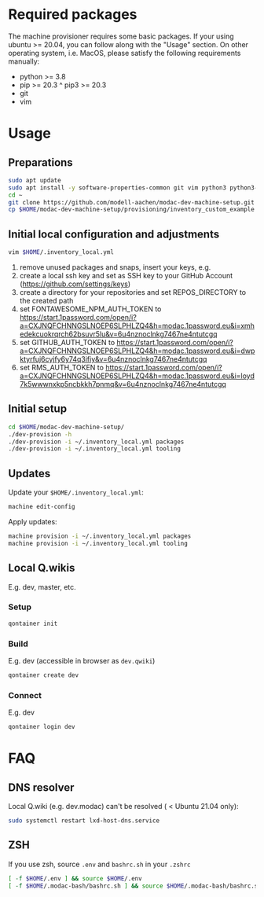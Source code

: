 # Required packages
The machine provisioner requires some basic packages.
If your using ubuntu >= 20.04, you can follow along with the "Usage" section. On other operating system, i.e. MacOS, please satisfy the following requirements manually:

* python >= 3.8
* pip >= 20.3 ^ pip3 >= 20.3
* git
* vim

# Usage

## Preparations
```BASH
sudo apt update
sudo apt install -y software-properties-common git vim python3 python3-pip python-is-python3
cd ~
git clone https://github.com/modell-aachen/modac-dev-machine-setup.git
cp $HOME/modac-dev-machine-setup/provisioning/inventory_custom_example.yml $HOME/.inventory_local.yml
```
## Initial local configuration and adjustments
```BASH
vim $HOME/.inventory_local.yml
```
1) remove unused packages and snaps, insert your keys, e.g.
2) create a local ssh key and set as SSH key to your GitHub Account (https://github.com/settings/keys)
3) create a directory for your repositories and set REPOS_DIRECTORY to the created path
4) set FONTAWESOME_NPM_AUTH_TOKEN to https://start.1password.com/open/i?a=CXJNQFCHNNGSLNOEP6SLPHLZQ4&h=modac.1password.eu&i=xmhedekcuokrqrch62bsuvr5lu&v=6u4nznoclnkg7467ne4ntutcgq
5) set GITHUB_AUTH_TOKEN to https://start.1password.com/open/i?a=CXJNQFCHNNGSLNOEP6SLPHLZQ4&h=modac.1password.eu&i=dwpktyrfuj6cyjfy6y74q3ifiy&v=6u4nznoclnkg7467ne4ntutcgq
6) set RMS_AUTH_TOKEN to https://start.1password.com/open/i?a=CXJNQFCHNNGSLNOEP6SLPHLZQ4&h=modac.1password.eu&i=loyd7k5wwwnxkp5ncbkkh7pnmq&v=6u4nznoclnkg7467ne4ntutcgq

## Initial setup
```BASH
cd $HOME/modac-dev-machine-setup/
./dev-provision -h
./dev-provision -i ~/.inventory_local.yml packages
./dev-provision -i ~/.inventory_local.yml tooling
```

## Updates
Update your `$HOME/.inventory_local.yml`:
```BASH
machine edit-config
```

Apply updates:
```BASH
machine provision -i ~/.inventory_local.yml packages
machine provision -i ~/.inventory_local.yml tooling
```

## Local Q.wikis
E.g. dev, master, etc.
### Setup
```BASH
qontainer init
```

### Build
E.g. dev (accessible in browser as `dev.qwiki`)
```BASH
qontainer create dev
```

### Connect
E.g. dev
```BASH
qontainer login dev
```

# FAQ
## DNS resolver
Local Q.wiki (e.g. dev.modac) can't be resolved  ( < Ubuntu 21.04 only):

```BASH
sudo systemctl restart lxd-host-dns.service
```
## ZSH
If you use zsh, source `.env` and `bashrc.sh` in your `.zshrc`
```BASH
[ -f $HOME/.env ] && source $HOME/.env
[ -f $HOME/.modac-bash/bashrc.sh ] && source $HOME/.modac-bash/bashrc.sh
```
